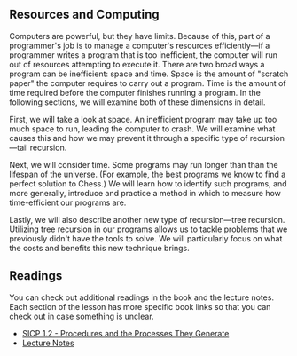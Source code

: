 ## Resources and Computing

Computers are powerful, but they have limits. Because of this, part of a
programmer's job is to manage a computer's resources efficiently&mdash;if a
programmer writes a program that is too inefficient, the computer will run out
of resources attempting to execute it. There are two broad ways a program can
be inefficient: space and time. Space is the amount of "scratch paper" the
computer requires to carry out a program. Time is the amount of time required
before the computer finishes running a program. In the following sections, we
will examine both of these dimensions in detail.

First, we will take a look at space. An inefficient program may take up too
much space to run, leading the computer to crash. We will examine what causes
this and how we may prevent it through a specific type of recursion&mdash;tail
recursion.

Next, we will consider time. Some programs may run longer than than the
lifespan of the universe. (For example, the best programs we know to find a
perfect solution to Chess.) We will learn how to identify such programs, and
more generally, introduce and practice a method in which to measure how
time-efficient our programs are.

Lastly, we will also describe another new type of recursion&mdash;tree recursion.
Utilizing tree recursion in our programs allows us to tackle problems that we
previously didn't have the tools to solve. We will particularly focus on what
the costs and benefits this new technique brings.

## Readings

You can check out additional readings in the book and the lecture notes. Each section of the lesson has more specific book links so that you can check out in case something is unclear.

  * [SICP 1.2 - Procedures and the Processes They Generate](http://mitpress.mit.edu/sites/default/files/sicp/full-text/book/book-Z-H-11.html)
  * [Lecture Notes](http://inst.eecs.berkeley.edu/~cs61as/reader/notes.pdf#page=14)


